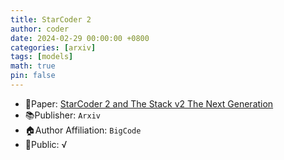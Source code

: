 ```yaml
---
title: StarCoder 2
author: coder
date: 2024-02-29 00:00:00 +0800
categories: [arxiv]
tags: [models]
math: true
pin: false
---
```

- 📙Paper: [StarCoder 2 and The Stack v2 The Next Generation](https://arxiv.org/abs/2402.19173)
- 📚Publisher: `Arxiv`
- 🏠Author Affiliation: `BigCode`
- 🔑Public: √
